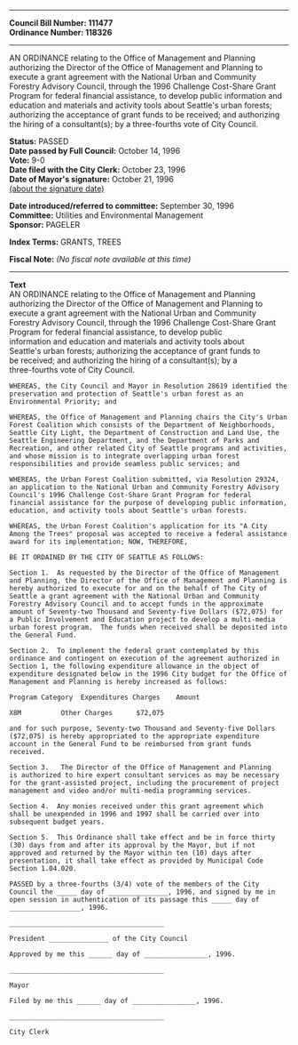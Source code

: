 * * * * *  
  
**Council Bill Number: [](#h0)[](#h2)111477**   
**Ordinance Number: 118326**  
  
* * * * *  
  
AN ORDINANCE relating to the Office of Management and Planning authorizing the Director of the Office of Management and Planning to execute a grant agreement with the National Urban and Community Forestry Advisory Council, through the 1996 Challenge Cost-Share Grant Program for federal financial assistance, to develop public information and education and materials and activity tools about Seattle's urban forests; authorizing the acceptance of grant funds to be received; and authorizing the hiring of a consultant(s); by a three-fourths vote of City Council.  
  
**Status:** PASSED   
**Date passed by Full Council:** October 14, 1996   
**Vote:** 9-0   
**Date filed with the City Clerk:** October 23, 1996   
**Date of Mayor's signature:** October 21, 1996   
[(about the signature date)](/~public/approvaldate.htm)   
  
  
**Date introduced/referred to committee:** September 30, 1996   
**Committee:** Utilities and Environmental Management   
**Sponsor:** PAGELER   
  
**Index Terms:** GRANTS, TREES  
  
**Fiscal Note:** *(No fiscal note available at this time)*  
  
* * * * *  
  
**Text**  
    AN ORDINANCE relating to the Office of Management and Planning  
    authorizing the Director of the Office of Management and Planning to  
    execute a grant agreement with the National Urban and Community  
    Forestry Advisory Council, through the 1996 Challenge Cost-Share Grant  
    Program for federal financial assistance, to develop public  
    information and education and materials and activity tools about  
    Seattle's urban forests; authorizing the acceptance of grant funds to  
    be received; and authorizing the hiring of a consultant(s); by a  
    three-fourths vote of City Council.  
  
    WHEREAS, the City Council and Mayor in Resolution 28619 identified the  
    preservation and protection of Seattle's urban forest as an  
    Environmental Priority; and  
  
    WHEREAS, the Office of Management and Planning chairs the City's Urban  
    Forest Coalition which consists of the Department of Neighborhoods,  
    Seattle City Light, the Department of Construction and Land Use, the  
    Seattle Engineering Department, and the Department of Parks and  
    Recreation, and other related City of Seattle programs and activities,  
    and whose mission is to integrate overlapping urban forest  
    responsibilities and provide seamless public services; and  
  
    WHEREAS, the Urban Forest Coalition submitted, via Resolution 29324,  
    an application to the National Urban and Community Forestry Advisory  
    Council's 1996 Challenge Cost-Share Grant Program for federal  
    financial assistance for the purpose of developing public information,  
    education, and activity tools about Seattle's urban forests.  
  
    WHEREAS, the Urban Forest Coalition's application for its "A City  
    Among the Trees" proposal was accepted to receive a federal assistance  
    award for its implementation; NOW, THEREFORE,  
  
    BE IT ORDAINED BY THE CITY OF SEATTLE AS FOLLOWS:  
  
    Section 1.  As requested by the Director of the Office of Management  
    and Planning, the Director of the Office of Management and Planning is  
    hereby authorized to execute for and on the behalf of The City of  
    Seattle a grant agreement with the National Urban and Community  
    Forestry Advisory Council and to accept funds in the approximate  
    amount of Seventy-two Thousand and Seventy-five Dollars ($72,075) for  
    a Public Involvement and Education project to develop a multi-media  
    urban forest program.  The funds when received shall be deposited into  
    the General Fund.  
  
    Section 2.  To implement the federal grant contemplated by this  
    ordinance and contingent on execution of the agreement authorized in  
    Section 1, the following expenditure allowance in the object of  
    expenditure designated below in the 1996 City budget for the Office of  
    Management and Planning is hereby increased as follows:  
  
    Program Category  Expenditures Charges    Amount  
  
    X8M          Other Charges      $72,075  
  
    and for such purpose, Seventy-two Thousand and Seventy-five Dollars  
    ($72,075) is hereby appropriated to the appropriate expenditure  
    account in the General Fund to be reimbursed from grant funds  
    received.  
  
    Section 3.   The Director of the Office of Management and Planning  
    is authorized to hire expert consultant services as may be necessary  
    for the grant-assisted project, including the procurement of project  
    management and video and/or multi-media programming services.  
  
    Section 4.  Any monies received under this grant agreement which  
    shall be unexpended in 1996 and 1997 shall be carried over into  
    subsequent budget years.  
  
    Section 5.  This Ordinance shall take effect and be in force thirty  
    (30) days from and after its approval by the Mayor, but if not  
    approved and returned by the Mayor within ten (10) days after  
    presentation, it shall take effect as provided by Municipal Code  
    Section 1.04.020.  
  
    PASSED by a three-fourths (3/4) vote of the members of the City  
    Council the _____ day of _______________, 1996, and signed by me in  
    open session in authentication of its passage this _____ day of  
    __________________, 1996.  
  
    _______________________________________  
  
    President _______________ of the City Council  
  
    Approved by me this ______ day of ________________, 1996.  
  
    _______________________________________  
  
    Mayor  
  
    Filed by me this ______ day of ________________, 1996.  
  
    _______________________________________  
  
    City Clerk  
